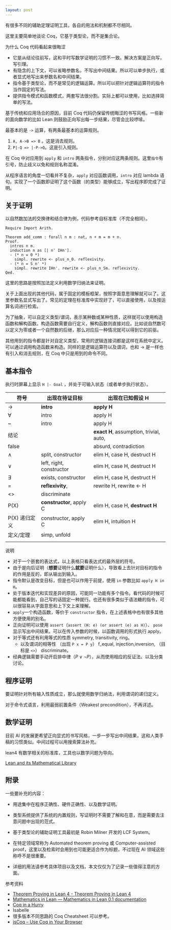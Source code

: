 ```yaml
---
layout: post
---
```




有很多不同的辅助定理证明工具，各自的用法和机制都不尽相同。

这里主要简单地谈论 Coq，它基于类型论，而不是集合论。

为什么 Coq 代码看起来很晦涩
- 它是从结论往前写，这和平时写数学证明的习惯不一致。解决方案是正向写，写引理。
- 有隐含的上下文，可以省略参数名，不写出中间结果。所以可以单步执行，或者显式地写出来参数名和中间结果。
- 指令基于类型论，而不是常见的逻辑运算。所以可以把针对逻辑运算符的指令当作固定的写法。
- 提供指令模式和函数模式，两套写法很分割。实际上都可以使用，比如选择简单的写法。


基于传统和应用场合的原因，目前 Coq 代码仍保留传统晦涩的书写风格。一些新的面向数学的比如 Lean 则鼓励正向写出每一步结果，尽管会比较啰嗦。


最基本的是 `->` 运算，有两条最基本的运算规则。
1. `A, A->B => B` 。这是消去规则。
2. `P|-Q => |-P->Q`。这是引入规则。


在 Coq 中对应用到 `apply` 和 `intro` 两条指令，分别对应这两条规则。这里`指令`有引号，防止歧义以免和规则名称混淆。

从程序语言的角度一切看并不复杂，`apply` 对应函数调用，`intro` 对应 lambda 语句。实现了一个函数即证明了这个函数（的类型）能够成立，写出程序即完成了证明。

## 关于证明


以自然数加法的交换律和结合律为例，代码参考自标准库（不完全相同）。

```Coq
Require Import Arith.

Theorem add_comm : forall n m : nat, n + m = m + n.
Proof.
  intros n m.
  induction n as [| n' IHn'].
  - (* n = 0 *)
    simpl. rewrite <- plus_n_O. reflexivity.
  - (* n = S n' *)
    simpl. rewrite IHn'. rewrite <- plus_n_Sm. reflexivity.
Qed.
```

这里的思路是按照加法定义利用数学归纳法来证明。

关于上面出现的其他代码，属于固定的模板框架，按照字面意思理解就可以了。这里参数名显式写出了。常见的定理在标准库中实现好了，可以直接使用，以及按运算名词进行检索。

为了抽象，可以自定义类型/谓词，表示某种数或某种性质，这样就可以使用构造函数和解构函数。构造函数需要自行定义，解构函数则直接对应。比如说自然数可以定义为零或者一个自然数的后继，那么对应后一种情况就可以得到它的前驱。

其他用到的指令都是针对自定义类型，常用的逻辑连接词都是这样在系统中定义。可以通过调用构造函数来构造。同样的是逻辑运算符以及谓词，也和 -> 是一样也有引入和消去规则，在 Coq 中只是用到的命令不同。

## 基本指令

执行时屏幕上显示 `H |- Goal` ，并处于可输入状态（或者单步执行状态）。

| 符号        | 出现在待证目标                  | 出现在已知假设 H                               |
| --------- | ------------------------ | --------------------------------------- |
| ->        | **intro**                | **apply H**                             |
| $\forall$ | intro                    | apply H                                 |
| ~         | intro                    | apply H                                 |
| 结论        |                          | **exact H**, assumption, trivial, auto, |
| false     |                          | absurd, contradiction                   |
| $\land$   | split, constructor       | elim H, case H, destruct H              |
| $\lor$    | left, right, constructor | elim H, case H, destruct H              |
| $\exists$ | exists, constructor      | elim H, case H, destruct H              |
| =         | **reflexivity**,         | rewrite H, rewrite <- H                 |
| <>        | discriminate             |                                         |
| P(X)      | **constructor**, apply C | elim H, case H, **destruct H**          |
| P(X) 递归定义 | constructor, apply C     | elim H, intuition H                     |
| 定义/定理     | simp, unfold             |                                         |
|           |                          |                                         |

说明
- 对于一个嵌套的表达式，以上表格只看表达式的最外层的符号。
- 由于是向后证明（**想要**证明什么**就要**证明什么），导致看上去针对目标的指令的作用是反的，即从输出到输入。
- 指令默认是改变目标，但是也可以作用于前提，使用 `in` 参数比如 `apply H in H`。
- 处于版本迭代和实现差异的原因，可能同一功能有多个指令。看代码的时候可能都能看到，自己写的话固定一种就行。也还有很多类似于语法糖的指令，可以很容易从字面意思和上下文上来理解。
- `apply`一个构造函数，等价于 `constructor` 指令，在上述表格中也有很多其他方便使用的别名。
- 正向证明可以使用 `assert`（`assert (H: e) (or assert (e) as H)`）、 `pose` 显示写出中间结果。可以在传入参数的时候，以函数调用的形式执行 apply。
- 对于等式还有利用等式的性质 symmetry, transitivity, ring。
	- 以及谓词的相等性 （出现 `P x = P y`） f_equal, injection,inversion, （目标是 `<>`） discriminate。
- 经典逻辑需要手动开启排中律（$P\lor\lnot P$），从而使用相应的反证法、以及分类讨论。



## 程序证明

要证明针对所有输入性质成立，那么就使用数学归纳法，利用谓词的递归定义。

对于命令式语言，利用最弱前置条件（Weakest precondition），不再详述。


## 数学证明


目前 AI 的发展更希望正向显式的书写风格，一步一步写出中间结果，这和人类手稿的习惯类似。中间过程可以用搜索算法补充。

lean4 有数学相关的标准库，工具也以数学问题为导向。

[Lean and its Mathematical Library](https://leanprover-community.github.io/)

## 附录

一些要补充的内容：

- 用途集中在程序正确性、硬件正确性、以及数学证明。

- 类型系统提供了系统的内置规则，写证明时不需要了解和在意，而是需要去注意问题中出现的范式。

- 基于类型论的辅助证明工具最初是 Robin Milner 开发的 LCF System。

- 在特定领域常称为 Automated theorem proving 或 Computer-assisted proof，这里以及检索时会用到也可能更适合作为标题，不过现在 AI 领域这些称呼不是很重要。

- 详细的用法请参考具体项目以及文档，本文仅仅为了记录一些值得注意的方面。

参考资料
- [Theorem Proving in Lean 4 - Theorem Proving in Lean 4](https://lean-lang.org/theorem_proving_in_lean4/)
- [Mathematics in Lean — Mathematics in Lean 0.1 documentation](https://leanprover-community.github.io/mathematics_in_lean/index.html)
- [Coq in a Hurry](https://inria.hal.science/inria-00001173/en/)
- Isabelle
- 很多版本不同思路的 Coq Cheatsheet 可以参考。
- [jsCoq – Use Coq in Your Browser](https://coq.vercel.app/)


<!--

2024年12月25日，11:19:32
2025年1月2日

## 草稿

~~而对于谓词，则可以使用~~

不需要
正向 pose (proof_of_B := A_implies_B proof_of_A).

逆向 `refine (A_implies_B _). `
`assert (witness : ((x :: rest) <> nil)).`
- injection... as...: reason by injectivity on equalities between values of inductively defined types
    
- discriminate: reason by disjointness of constructors on equalities between values of inductively defined types
- ~~因为结论只有一个，所以可以省略目标，而使用前提时还需要指定针对哪个前提。~~
- ~~注意 apply 经常省略参数，~~

	- absurd, specialize, cut,

-->